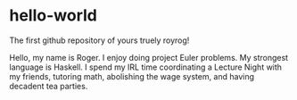 # hello-world
The first github repository of yours truely royrog!

Hello, my name is Roger. I enjoy doing project Euler problems. My strongest language is Haskell.
I spend my IRL time coordinating a Lecture Night with my friends, tutoring math, abolishing the wage system, and having decadent tea parties.

